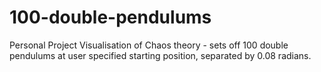 # 100-double-pendulums
Personal Project
Visualisation of Chaos theory - sets off 100 double pendulums at user specified starting position, separated by 0.08 radians. 
